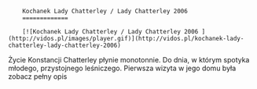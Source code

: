 
        Kochanek Lady Chatterley / Lady Chatterley 2006 
        =============
        
        [![Kochanek Lady Chatterley / Lady Chatterley 2006 ](http://vidos.pl/images/player.gif)](http://vidos.pl/kochanek-lady-chatterley-lady-chatterley-2006)
        
        
 Życie Konstancji Chatterley płynie monotonnie. Do dnia, w którym spotyka młodego, przystojnego leśniczego. Pierwsza wizyta w jego domu była zobacz pełny opis
    